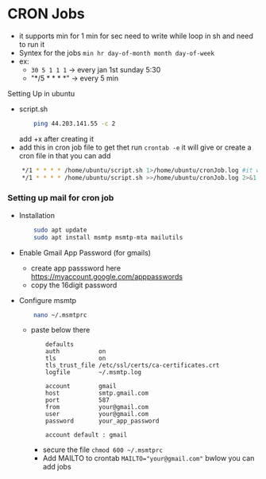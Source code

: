 # CRON Jobs
- it supports min for 1 min for sec need to write while loop in sh and need to run it
- Syntex for the jobs `min hr day-of-month month day-of-week`
- ex:
    - `30 5 1 1 1` -> every jan 1st sunday 5:30
    - "*/5 * * * *" -> every 5 min

Setting Up in ubuntu
- script.sh
    ```bash
        ping 44.203.141.55 -c 2
    ```
    add +x after creating it
- add this in cron job file to get thet run `crontab -e` it will give or create a cron file in that you can add
```bash
    */1 * * * * /home/ubuntu/script.sh 1>/home/ubuntu/cronJob.log #it will log output in cronJob.log
    */1 * * * * /home/ubuntu/script.sh >>/home/ubuntu/cronJob.log 2>&1 #it will log error and output
```

### Setting up mail for cron job

- Installation
    ```bash
        sudo apt update
        sudo apt install msmtp msmtp-mta mailutils
    ```
- Enable Gmail App Password (for gmails)
    - create app passsword here https://myaccount.google.com/apppasswords
    - copy the 16digit password

- Configure msmtp
    ```bash
        nano ~/.msmtprc
    ```
    - paste below there
        ```
            defaults
            auth           on
            tls            on
            tls_trust_file /etc/ssl/certs/ca-certificates.crt
            logfile        ~/.msmtp.log

            account        gmail
            host           smtp.gmail.com
            port           587
            from           your@gmail.com
            user           your@gmail.com
            password       your_app_password

            account default : gmail
        ```
        - secure the file `chmod 600 ~/.msmtprc`
        - Add MAILTO to crontab `MAILTO="your@gmail.com"` bwlow you can add jobs
